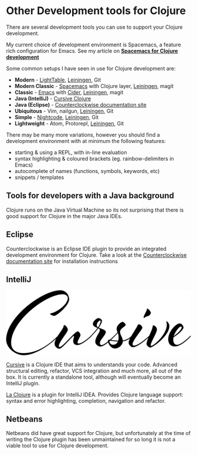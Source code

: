 # Other Development tools for Clojure

  There are several development tools you can use to support your Clojure development.

  My current choice of development environment is Spacemacs, a feature rich configuration for Emacs.  See my article on **[Spacemacs for Clojure development](http://jr0cket.co.uk/2015/09/spacemacs-for-clojure-development-configure-clojure.html)**

  Some common setups I have seen in use for Clojure development are:

* **Modern** - [LightTable](http://lighttable.com/), [Leiningen](http://leiningen.org/), Git
* **Modern Classic** - [Spacemacs](http://spacemacs.org) with Clojure layer, [Leiningen](http://leiningen.org/), magit
* **Classic** - [Emacs](http://www.gnu.org/software/emacs/) with [Cider](https://github.com/clojure-emacs/cider), [Leiningen](http://leiningen.org/), magit
* **Java (IntelliJ)** - [Cursive Clojure](https://cursiveclojure.com/)
* **Java (Eclipse)** - [Counterclockwise documentation site](http://doc.ccw-ide.org/)
* **Ubiquitous** - Vim, nailgun, [Leiningen](http://leiningen.org/), Git
* **Simple** - [Nightcode](https://nightcode.info/), [Leiningen](http://leiningen.org/), Git
* **Lightweight** - Atom, Protorepl, [Leiningen](http://leiningen.org/), Git

There may be many more variations, however you should find a development environment with at minimum the following features:

* starting & using a REPL, with in-line evaluation
* syntax highlighting & coloured brackets (eg. rainbow-delimiters in Emacs)
* autocomplete of  names (functions, symbols, keywords, etc)
* snippets / templates

## Tools for developers with a Java background

Clojure runs on the Java Virtual Machine so its not surprising that there is good support for Clojure in the major Java IDEs.

## Eclipse

Counterclockwise is an Eclipse IDE plugin to provide an integrated development environment for Clojure.  Take a look at the [Counterclockwise documentation site](http://doc.ccw-ide.org/) for installation instructions

## IntelliJ

![Cursive Clojure](/images/cursive-clojure-logo.svg)

[Cursive](https://cursiveclojure.com/) is a Clojure IDE that aims to understands your code.  Advanced structural editing, refactor, VCS integration and much more, all out of the box.  It is currently a standalone tool, although will eventually become an IntelliJ plugin.

[La Clojure](http://plugins.jetbrains.com/plugin/4050) is a plugin for IntelliJ IDEA.  Provides Clojure language support: syntax and error highlighting, completion, navigation and refactor.

## Netbeans

Netbeans did have great support for Clojure, but unfortunately at the time of writing the Clojure plugin has been unmaintained for so long it is not a viable tool to use for Clojure development.
